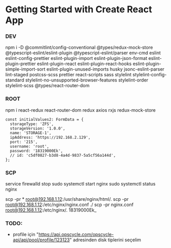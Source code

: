 # Getting Started with Create React App

### DEV

npm i -D @commitlint/config-conventional @types/redux-mock-store @typescript-eslint/eslint-plugin @typescript-eslint/parser env-cmd eslint eslint-config-prettier eslint-plugin-import eslint-plugin-json-format eslint-plugin-prettier eslint-plugin-react eslint-plugin-react-hooks eslint-plugin-simple-import-sort eslint-plugin-unused-imports husky jsonc-eslint-parser lint-staged postcss-scss prettier react-scripts sass stylelint stylelint-config-standard stylelint-no-unsupported-browser-features stylelint-order stylelint-scss @types/react-router-dom

### ROOT

npm i react-redux react-router-dom redux axios rxjs redux-mock-store

```tsx
const initialValues2: FormData = {
  storageType: 'ZFS',
  storageVersion: '1.0.0',
  name: 'STORAGE-1',
  ipAddress: 'https://192.168.2.129',
  port: '215',
  username: 'root',
  password: '18319000Ek',
  // id: 'c5df0827-b3d8-4a4d-9837-5a5cf56a144d',
};
```

### SCP

service firewalld stop
sudo systemctl start nginx
sudo systemctl status nginx

scp -pr \* root@192.168.1.12:/usr/share/nginx/html/.
scp -pr root@192.168.1.12:/etc/nginx/nginx.conf ./
scp -pr nginx.conf root@192.168.1.12:/etc/nginx/.
18319000Ek\_

### TODO:

- profile için "https://api.opscycle.com/opscycle-api/api/pool/profile/123123" adresinden disk tiplerini seçelim

